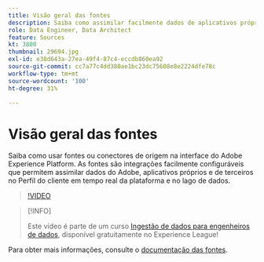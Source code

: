 ```yaml
---
title: Visão geral das fontes
description: Saiba como assimilar facilmente dados de aplicativos próprios e de terceiros da Adobe no perfil do cliente em tempo real da plataforma e no data lake.
role: Data Engineer, Data Architect
feature: Sources
kt: 3800
thumbnail: 29694.jpg
exl-id: e38d643a-27ea-49f4-87c4-eccdb860ea92
source-git-commit: cc7a77c4dd380ae1bc23dc75608e8e2224dfe78c
workflow-type: tm+mt
source-wordcount: '100'
ht-degree: 31%

---
```


# Visão geral das fontes

Saiba como usar fontes ou conectores de origem na interface do Adobe Experience Platform. As fontes são integrações facilmente configuráveis que permitem assimilar dados do Adobe, aplicativos próprios e de terceiros no Perfil do cliente em tempo real da plataforma e no lago de dados.

>[!VIDEO](https://video.tv.adobe.com/v/29694?quality=12&learn=on)

>[!INFO]
>
> Este vídeo é parte de um curso [Ingestão de dados para engenheiros de dados](https://experienceleague.adobe.com/?recommended=ExperiencePlatform-D-1-2020.1.dataingestion?lang=pt-BR), disponível gratuitamente no Experience League!

Para obter mais informações, consulte o [documentação das fontes](https://experienceleague.adobe.com/docs/experience-platform/sources/home.html?lang=pt-BR).
